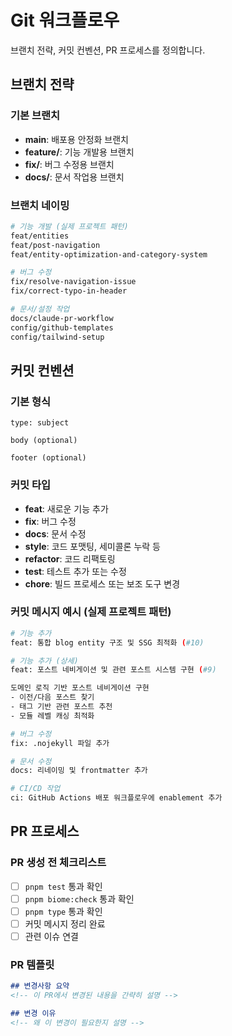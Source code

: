 # Git 워크플로우

브랜치 전략, 커밋 컨벤션, PR 프로세스를 정의합니다.

## 브랜치 전략

### 기본 브랜치
- **main**: 배포용 안정화 브랜치
- **feature/**: 기능 개발용 브랜치
- **fix/**: 버그 수정용 브랜치
- **docs/**: 문서 작업용 브랜치

### 브랜치 네이밍
```bash
# 기능 개발 (실제 프로젝트 패턴)
feat/entities
feat/post-navigation
feat/entity-optimization-and-category-system

# 버그 수정
fix/resolve-navigation-issue
fix/correct-typo-in-header

# 문서/설정 작업
docs/claude-pr-workflow
config/github-templates
config/tailwind-setup
```

## 커밋 컨벤션

### 기본 형식
```
type: subject

body (optional)

footer (optional)
```

### 커밋 타입
- **feat**: 새로운 기능 추가
- **fix**: 버그 수정
- **docs**: 문서 수정
- **style**: 코드 포맷팅, 세미콜론 누락 등
- **refactor**: 코드 리팩토링
- **test**: 테스트 추가 또는 수정
- **chore**: 빌드 프로세스 또는 보조 도구 변경

### 커밋 메시지 예시 (실제 프로젝트 패턴)
```bash
# 기능 추가
feat: 통합 blog entity 구조 및 SSG 최적화 (#10)

# 기능 추가 (상세)
feat: 포스트 네비게이션 및 관련 포스트 시스템 구현 (#9)

도메인 로직 기반 포스트 네비게이션 구현
- 이전/다음 포스트 찾기
- 태그 기반 관련 포스트 추천
- 모듈 레벨 캐싱 최적화

# 버그 수정
fix: .nojekyll 파일 추가

# 문서 수정  
docs: 리네이밍 및 frontmatter 추가

# CI/CD 작업
ci: GitHub Actions 배포 워크플로우에 enablement 추가
```

## PR 프로세스

### PR 생성 전 체크리스트
- [ ] `pnpm test` 통과 확인
- [ ] `pnpm biome:check` 통과 확인  
- [ ] `pnpm type` 통과 확인
- [ ] 커밋 메시지 정리 완료
- [ ] 관련 이슈 연결

### PR 템플릿
```markdown
## 변경사항 요약
<!-- 이 PR에서 변경된 내용을 간략히 설명 -->

## 변경 이유
<!-- 왜 이 변경이 필요한지 설명 -->
```